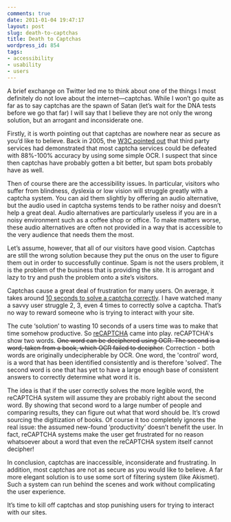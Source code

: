 ```yaml
---
comments: true
date: 2011-01-04 19:47:17
layout: post
slug: death-to-captchas
title: Death to Captchas
wordpress_id: 854
tags:
- accessibility
- usability
- users
---
```


A brief exchange on Twitter led me to think about one of the things I most definitely do not love about the internet—captchas. While I won’t go quite as far as to say captchas are the spawn of Satan (let’s wait for the DNA tests before we go that far) I will say that I believe they are not only the wrong solution, but an arrogant and inconsiderate one.

Firstly, it is worth pointing out that captchas are nowhere near as secure as you’d like to believe. Back in 2005, the [W3C pointed out](http://www.w3.org/TR/turingtest/) that third party services had demonstrated that most captcha services could be defeated with 88%-100% accuracy by using some simple OCR. I suspect that since then captchas have probably gotten a bit better, but spam bots probably have as well.

Then of course there are the accessibility issues. In particular, visitors who suffer from blindness, dyslexia or low vision will struggle greatly with a captcha system. You can aid them slightly by offering an audio alternative, but the audio used in captcha systems tends to be rather noisy and doesn’t help a great deal. Audio alternatives are particularly useless if you are in a noisy environment such as a coffee shop or office. To make matters worse, these audio alternatives are often not provided in a way that is accessible to the very audience that needs them the most.

Let’s assume, however, that all of our visitors have good vision. Captchas are still the wrong solution because they put the onus on the user to figure them out in order to successfully continue. Spam is not the users problem, it is the problem of the business that is providing the site. It is arrogant and lazy to try and push the problem onto a site’s visitors.

Captchas cause a great deal of frustration for many users. On average, it takes around [10 seconds to solve a captcha correctly](http://www.google.com/recaptcha/learnmore). I have watched many a savvy user struggle 2, 3, even 4 times to correctly solve a captcha. That’s no way to reward someone who is trying to interact with your site.

The cute ‘solution’ to wasting 10 seconds of a users time was to make that time somehow productive. So [reCAPTCHA](http://www.google.com/recaptcha) came into play. reCAPTCHA's show two words. <del>One word can be deciphered using OCR. The second is a word, taken from a book, which OCR failed to decipher.</del> Correction - both words are originally undecipherable by OCR. One word, the 'control' word, is a word that has been identified consistently and is therefore 'solved'. The second word is one that has yet to have a large enough base of consistent answers to correctly determine what word it is.

The idea is that if the user correctly solves the more legible word, the reCAPTCHA system will assume they are probably right about the second word. By showing that second word to a large number of people and comparing results, they can figure out what that word should be. It’s crowd sourcing the digitization of books. Of course it too completely ignores the real issue: the assumed new-found ‘productivity’ doesn’t benefit the user. In fact, reCAPTCHA systems make the user get frustrated for no reason whatsoever about a word that even the reCAPTCHA system itself cannot decipher!

In conclusion, captchas are inaccessible, inconsiderate and frustrating. In addition, most captchas are not as secure as you would like to believe. A far more elegant solution is to use some sort of filtering system (like Akismet). Such a system can run behind the scenes and work without complicating the user experience.

It’s time to kill off captchas and stop punishing users for trying to interact with our sites.
